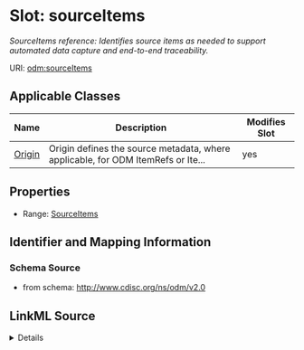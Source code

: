 # Slot: sourceItems


_SourceItems reference: Identifies source items as needed to support automated data capture and end-to-end traceability._



URI: [odm:sourceItems](http://www.cdisc.org/ns/odm/v2.0/sourceItems)



<!-- no inheritance hierarchy -->




## Applicable Classes

| Name | Description | Modifies Slot |
| --- | --- | --- |
[Origin](Origin.md) | Origin defines the source metadata, where applicable, for ODM ItemRefs or Ite... |  yes  |







## Properties

* Range: [SourceItems](SourceItems.md)





## Identifier and Mapping Information







### Schema Source


* from schema: http://www.cdisc.org/ns/odm/v2.0




## LinkML Source

<details>
```yaml
name: sourceItems
description: 'SourceItems reference: Identifies source items as needed to support
  automated data capture and end-to-end traceability.'
from_schema: http://www.cdisc.org/ns/odm/v2.0
rank: 1000
identifier: false
alias: sourceItems
domain_of:
- Origin
range: SourceItems

```
</details>